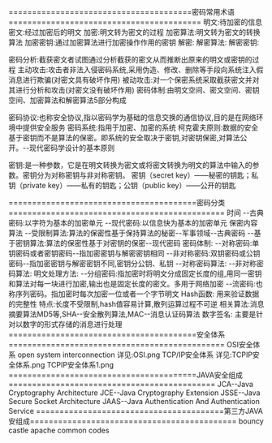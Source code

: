 =======================================密码常用术语=========================================
明文:待加密的信息
密文:经过加密后的明文
加密:明文转为密文的过程
加密算法:明文转为密文的转换算法
加密密钥:通过加密算法进行加密操作作用的密钥
解密:
解密算法:
解密密钥:

密码分析:截获密文者试图通过分析截获的密文从而推断出原来的明文或密钥的过程
主动攻击:攻击者非法入侵密码系统,采用伪造、修改、删除等手段向系统注入假消息进行欺骗(对密文具有破坏作用)
被动攻击:对一个保密系统采取截获密文并对其进行分析和攻击(对密文没有破坏作用)
密码体制:由明文空间、密文空间、密钥空间、加密算法和解密算法5部分构成

密码协议:也称安全协议,指以密码学为基础的信息交换的通信协议,目的是在网络环境中提供安全服务
密码系统:指用于加密、加密的系统
柯克霍夫原则:数据的安全基于密钥而不是算法的保密。即系统的安全取决于密钥,对密钥保密,对算法公开。--现代密码学设计的基本原则

密钥:是一种参数，它是在明文转换为密文或将密文转换为明文的算法中输入的参数。密钥分为对称密钥与非对称密钥。
密钥（secret key）——秘密的钥匙；私钥（private key）——私有的钥匙；公钥（public key）——公开的钥匙

========================================密码分类==============================================
时间
--古典密码:以字符为基本的加密单元
--现代密码:以信息快为基本的加密单元
保密内容算法
--受限制算法:算法的保密性基于保持算法的秘密--军事领域--古典密码
--基于密钥算法:算法的保密性基于对密钥的保密--现代密码
密码体制:
--对称密码:单钥密码或者密钥密码--指加密密钥与解密密钥相同
--非对称密码:双钥密码或公钥密码--指加密密钥与解密密钥不同,密钥分公钥、私钥
--对称密码算法:
--非对称密码算法:
明文处理方法:
--分组密码:指加密时将明文分成固定长度的组,用同一密钥和算法对每一块进行加密,输出也是固定长度的密文。多用于网络加密
--流密码:也称序列密码。指加密时每次加密一位或者一个字节明文
Hash函数:
用来验证数据的完整性
特点:长度不受限制,hash值容易计算,散列运算过程不可逆
相关算法:消息摘要算法MD5等,SHA--安全散列算法,MAC--消息认证码算法
数字签名:
主要是针对以数字的形式存储的消息进行处理
========================================安全体系==============================================
OSI安全体系 open system interconnection
详见:OSI.png
TCP/IP安全体系
详见:TCPIP安全体系.png TCPIP安全体系1.png
========================================JAVA安全组成============================================
JCA--Java Cryptography Architecture
JCE--Java Cryptography Extension
JSSE--Java Secure Socket Architecture
JAAS--Java Authentication And Authentication Service
========================================第三方JAVA安组成============================================
bouncy castle
apache common codes